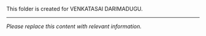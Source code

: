This folder is created for VENKATASAI DARIMADUGU.

---

*Please replace this content with relevant information.*
